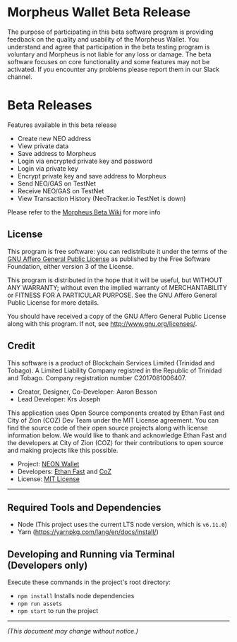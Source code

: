 # Morpheus Wallet Beta Release

The purpose of participating in this beta software program is providing feedback on the quality and usability of the Morpheus Wallet. You understand and agree that participation in the beta testing program is voluntary and Morpheus is not liable for any loss or damage. The beta software focuses on core functionality and some features may not be activated. If you encounter any problems please report them in our Slack channel.

# Beta Releases

Features available in this beta release

- Create new NEO address
- View private data
- Save address to Morpheus
- Login via encrypted private key and password
- Login via private key
- Encrypt private key and save address to Morpheus
- Send NEO/GAS on TestNet
- Receive NEO/GAS on TestNet
- View Transaction History (NeoTracker.io TestNet is down)

Please refer to the [Morpheus Beta Wiki](https://github.com/MorpheusWallet/beta/wiki) for more info


## License

This program is free software: you can redistribute it under the terms of the [GNU Affero General Public License](https://github.com/MorpheusWallet/beta/blob/master/License.md) as published by the Free Software Foundation, either version 3 of the License.

This program is distributed in the hope that it will be useful, but WITHOUT ANY WARRANTY; without even the implied warranty of MERCHANTABILITY or FITNESS FOR A PARTICULAR PURPOSE.  See the GNU Affero General Public License for more details.

You should have received a copy of the GNU Affero General Public License along with this program.  If not, see <http://www.gnu.org/licenses/>.

## Credit

This software is a product of Blockchain Services Limited (Trinidad and Tobago). A Limited Liability Company registred in the Republic of Trinidad and Tobago. Company registration number C2017081006407.

 - Creator, Designer, Co-Developer: Aaron Besson
 - Lead Developer: Krs Joseph

This application uses Open Source components created by Ethan Fast and City of Zion (COZ) Dev Team under the MIT License agreement. You can find the source code of their open source projects along with license information below. We would like to thank and acknowledge Ethan Fast and the developers at City of Zion (COZ) for their contributions to open source and making projects like this possible.

 - Project: [NEON Wallet](https://github.com/CityOfZion/neon-wallet)
 - Developers: [Ethan Fast](https://github.com/Ejhfast) and [CoZ](https://github.com/CityOfZion)
 - License: [MIT License](https://github.com/CityOfZion/neon-wallet/blob/dev/LICENSE.md)
 
_____

## Required Tools and Dependencies

  - Node (This project uses the current LTS node version, which is `v6.11.0`)
  - Yarn (https://yarnpkg.com/lang/en/docs/install/)

## Developing and Running via Terminal (Developers only)

Execute these commands in the project's root directory:

  - `npm install` Installs node dependencies
  - `npm run assets`
  - `npm start` to run the project

-----

*(This document may change without notice.)*

